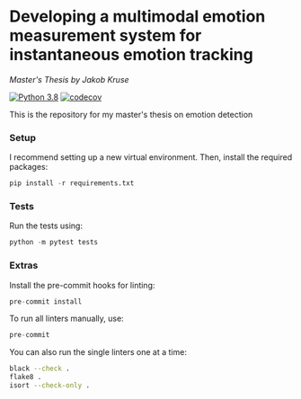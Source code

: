 # Developing a multimodal emotion measurement system for instantaneous emotion tracking
*Master's Thesis by Jakob Kruse*

[![Python 3.8](https://img.shields.io/badge/Python-3.8-blue)](https://www.python.org/downloads/release/python-380/)
[![codecov](https://codecov.io/gh/jakob1111996/thesis-emotion-detection/branch/main/graph/badge.svg?token=2PUCAJG0XA)](https://codecov.io/gh/jakob1111996/thesis-emotion-detection)

This is the repository for my master's thesis on emotion detection


### Setup
I recommend setting up a new virtual environment.
Then, install the required packages:
```python
pip install -r requirements.txt
```

### Tests
Run the tests using:
```python
python -m pytest tests
```

### Extras
Install the pre-commit hooks for linting:
```python
pre-commit install
```
To run all linters manually, use:
```python
pre-commit
```

You can also run the single linters one at a time:
```bash
black --check .
flake8 .
isort --check-only .
```
